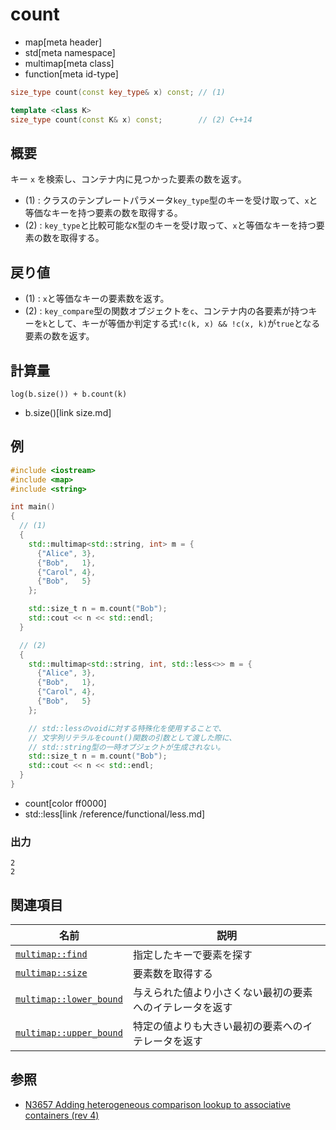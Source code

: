 # count
* map[meta header]
* std[meta namespace]
* multimap[meta class]
* function[meta id-type]

```cpp
size_type count(const key_type& x) const; // (1)

template <class K>
size_type count(const K& x) const;        // (2) C++14
```

## 概要
キー `x` を検索し、コンテナ内に見つかった要素の数を返す。

- (1) : クラスのテンプレートパラメータ`key_type`型のキーを受け取って、`x`と等価なキーを持つ要素の数を取得する。
- (2) : `key_type`と比較可能な`K`型のキーを受け取って、`x`と等価なキーを持つ要素の数を取得する。


## 戻り値
- (1) : `x`と等価なキーの要素数を返す。
- (2) : `key_compare`型の関数オブジェクトを`c`、コンテナ内の各要素が持つキーを`k`として、キーが等価か判定する式`!c(k, x) && !c(x, k)`が`true`となる要素の数を返す。


## 計算量
```
log(b.size()) + b.count(k)
```
* b.size()[link size.md]


## 例
```cpp example
#include <iostream>
#include <map>
#include <string>

int main()
{
  // (1)
  {
    std::multimap<std::string, int> m = {
      {"Alice", 3},
      {"Bob",   1},
      {"Carol", 4},
      {"Bob",   5}
    };

    std::size_t n = m.count("Bob");
    std::cout << n << std::endl;
  }

  // (2)
  {
    std::multimap<std::string, int, std::less<>> m = {
      {"Alice", 3},
      {"Bob",   1},
      {"Carol", 4},
      {"Bob",   5}
    };

    // std::lessのvoidに対する特殊化を使用することで、
    // 文字列リテラルをcount()関数の引数として渡した際に、
    // std::string型の一時オブジェクトが生成されない。
    std::size_t n = m.count("Bob");
    std::cout << n << std::endl;
  }
}
```
* count[color ff0000]
* std::less[link /reference/functional/less.md]

### 出力
```
2
2
```

## 関連項目

| 名前 | 説明 |
|-------------------------------------------------------------------------------------------------|--------------------------------------------------------------------------------------|
| [`multimap::find`](find.md) | 指定したキーで要素を探す |
| [`multimap::size`](size.md) | 要素数を取得する |
| [`multimap::lower_bound`](lower_bound.md) | 与えられた値より小さくない最初の要素へのイテレータを返す |
| [`multimap::upper_bound`](upper_bound.md) | 特定の値よりも大きい最初の要素へのイテレータを返す |


## 参照
- [N3657 Adding heterogeneous comparison lookup to associative containers (rev 4)](http://www.open-std.org/jtc1/sc22/wg21/docs/papers/2013/n3657.htm)

